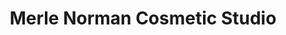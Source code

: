---
title: "Merle Norman Cosmetic Studio"
url: /crestview/merle-norman-cosmetic-studio/
shop: Kosmetik
---